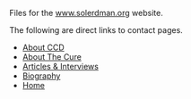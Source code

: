 Files for the www.solerdman.org website.

The following are direct links to contact pages.

* [About CCD](https://github.com/sundaysenergy/www.solerdman.org/edit/gh-pages/content/about-ccd.md)
* [About The Cure](https://github.com/sundaysenergy/www.solerdman.org/edit/gh-pages/content/about-cure.md)
* [Articles & Interviews](https://github.com/sundaysenergy/www.solerdman.org/edit/gh-pages/content/articles-interviews.md)
* [Biography](https://github.com/sundaysenergy/www.solerdman.org/edit/gh-pages/content/biography.md)
* [Home](https://github.com/sundaysenergy/www.solerdman.org/edit/gh-pages/content/home.md)

